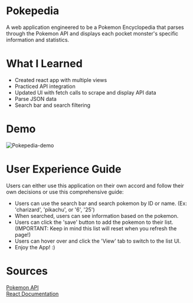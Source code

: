 <h1> Pokepedia </h1>
    A web application engineered to be a Pokemon Encyclopedia that parses through  
    the Pokemon API and displays each pocket monster's specific information and  
    statistics.

# What I Learned
<ul>
    <li> Created react app with multiple views </li>
    <li> Practiced API integration </li>
    <li> Updated UI with fetch calls to scrape and display API data </li>
    <li> Parse JSON data </li>
    <li> Search bar and search filtering </li>
</ul>

# Demo
![Pokepedia-demo](https://media.giphy.com/media/UgI9QP95lRFOQom4UM/giphy.gif) 

# User Experience Guide 
<p> Users can either use this application on their own accord and follow  
    their own decisions or use this comprehensive guide: </p>
<ul> 
    <li> Users can use the search bar and search pokemon by ID or name.  
    (Ex: 'charizard', 'pikachu', or '6', '25') </li>
    <li> When searched, users can see information based on the pokemon. </li>
    <li> Users can click the 'save' button to add the pokemon to their list.  
    (IMPORTANT: Keep in mind this list will reset when you refresh the page!) </li>
    <li> Users can hover over and click the 'View' tab to switch to the list UI. </li>
    <li> Enjoy the App! :) </li>
</ul>

# Sources
<a href="https://pokeapi.co"> Pokemon API </a>  
<a href="https://reactjs.org/docs/getting-started.html"> React Documentation </a>